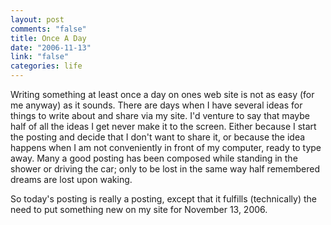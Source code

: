 ```yaml
--- 
layout: post
comments: "false"
title: Once A Day
date: "2006-11-13"
link: "false"
categories: life
---
```

Writing something at least once a day on ones web site is not as easy (for me anyway) as it sounds. There are days when I have several ideas for things to write about and share via my site. I'd venture to say that maybe half of all the ideas I get never make it to the screen. Either because I start the posting and decide that I don't want to share it, or because the idea happens when I am not conveniently in front of my computer, ready to type away. Many a good posting has been composed while standing in the shower or driving the car; only to be lost in the same way half remembered dreams are lost upon waking.

So today's posting is really a posting, except that it fulfills (technically) the need to put something new on my site for November 13, 2006.
